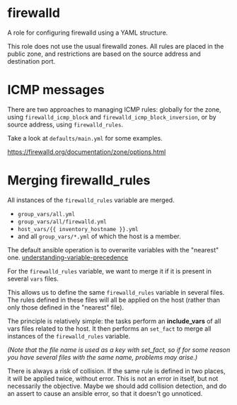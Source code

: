 # firewalld

A role for configuring firewalld using a YAML structure.

This role does not use the usual firewalld zones. All rules are placed 
in the public zone, and restrictions are based on the source address 
and destination port.

# ICMP messages

There are two approaches to managing ICMP rules: globally for the zone, 
using `firewalld_icmp_block` and `firewalld_icmp_block_inversion`, 
or by source address, using `firewalld_rules`.

Take a look at `defaults/main.yml` for some examples.

https://firewalld.org/documentation/zone/options.html

# Merging firewalld_rules

All instances of the `firewalld_rules` variable are merged.

- `group_vars/all.yml`
- `group_vars/all/firewalld.yml`
- `host_vars/{{ inventory_hostname }}.yml`
- and all `group_vars/*.yml` of which the host is a member.

The default ansible operation is to overwrite variables with the "nearest" one.
[understanding-variable-precedence](https://docs.ansible.com/ansible/latest/user_guide/playbooks_variables.html#understanding-variable-precedence)

For the `firewalld_rules` variable, we want to merge it if it is present in several `vars` files.

This allows us to define the same `firewalld_rules` variable in several files. The rules defined in these files 
will all be applied on the host (rather than only those defined in the "nearest" file).

The principle is relatively simple: the tasks perform an **include_vars** of all vars files related 
to the host. It then performs an `set_fact` to merge all instances of the `firewalld_rules` variable.

*(Note that the file name is used as a key with set_fact, so if for some reason you have several files with the same name, problems may arise.)*

There is always a risk of collision. If the same rule is defined in two places, it will 
be applied twice, without error. This is not an error in itself, but not necessarily the objective. 
Maybe we should add collision detection, and do an assert to cause an ansible error, so that it doesn't go unnoticed.
